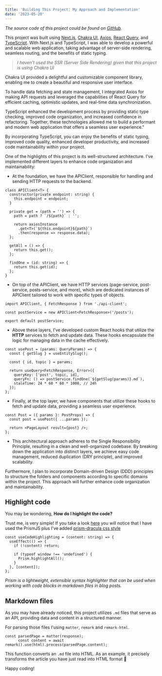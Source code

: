 ```yaml
---
title: 'Building This Project: My Approach and Implementation'
date: '2023-05-20'
---
```


_The source code of this project could be found on [GitHub](https://github.com/alexandrubb23/alex-blog)._

This project was built using [Next.js](), [Chakra UI](), [Axios](), [React Query](), and [TypeScript](). With Next.js and TypeScript, I was able to develop a powerful and scalable web application, taking advantage of server-side rendering, seamless routing, and the benefits of static typing.

> _I haven't used the SSR (Server Side Rendering) given that this project is using Chakra UI_

Chakra UI provided a delightful and customizable component library, enabling me to create a beautiful and responsive user interface.

To handle data fetching and state management, I integrated Axios for making API requests and leveraged the capabilities of React Query for efficient caching, optimistic updates, and real-time data synchronization.

TypeScript enhanced the development process by providing static type checking, improved code organization, and increased confidence in refactoring. Together, these technologies allowed me to build a performant and modern web application that offers a seamless user experience."

By incorporating TypeScript, you can enjoy the benefits of static typing, improved code quality, enhanced developer productivity, and increased code maintainability within your project.

One of the highlights of this project is its well-structured architecture. I've implemented different layers to enhance code organization and maintainability:

- At the foundation, we have the APIClient, responsible for handling and sending HTTP requests to the backend.

```code
class APIClient<T> {
  constructor(private endpoint: string) {
    this.endpoint = endpoint;
  }

  private get = (path = '') => {
    path = path ? `/${path}` : '';

    return axiosInstance
      .get<T>(`${this.endpoint}${path}`)
      .then(response => response.data);
  };

  getAll = () => {
    return this.get();
  };

  findOne = (id: string) => {
    return this.get(id);
  };
}
```

- On top of the APIClient, we have HTTP services (page-service, post-service, posts-service, and more), which are dedicated instances of APIClient tailored to work with specific types of objects.

```code
import APIClient, { FetchResponse } from './api-client';

const postService = new APIClient<FetchResponse>('/posts');

export default postService;
```

- Above these layers, I've developed custom React hooks that utilize the **HTTP** services to fetch and update data. These hooks encapsulate the logic for managing data in the cache effectively.

```code
const usePost = (params: QueryParams) => {
  const { getSlug } = useEntitySlug();

  const { id, topic } = params;

  return useQuery<FetchResponse, Error>({
    queryKey: ['post', topic, id],
    queryFn: () => postService.findOne(`${getSlug(params)}.md`),
    staleTime: 24 * 60 * 60 * 1000, // 24h
  });
};
```

- Finally, at the top layer, we have components that utilize these hooks to fetch and update data, providing a seamless user experience.

```code
const Post = ({ params }: PostProps) => {
  const post = usePost({ ...params });

  return <PageLayout result={post} />;
};
```

- This architectural approach adheres to the Single Responsibility Principle, resulting in a clean and well-organized codebase. By breaking down the application into distinct layers, we achieve easy code management, reduced duplication (DRY principle), and improved scalability.

Furthermore, I plan to incorporate Domain-driven Design (DDD) principles to structure the folders and components according to specific domains within the project. This approach will further enhance code organization and maintainability.

## Highlight code

You may be wondering, **How do I highlight the code?**

Trust me, is very simple! If you take a look [here](https://github.com/alexandrubb23/alex-blog/blob/main/src/app/posts/%5Bid%5D/page.tsx) you will notice that I have used the PrismJS plus I've added [prism-dracula css style](https://github.com/alexandrubb23/alex-blog/blob/main/src/styles/prism-dracula.css)

```code
const useCodeHighlighting = (content: string) => {
  useEffect(() => {
    if (!content) return;

    if (typeof window !== 'undefined') {
      Prism.highlightAll();
    }
  }, [content]);
};
```

_Prism is a lightweight, extensible syntax highlighter that can be used when working with code blocks in markdown files in blog posts._

## Markdown files

As you may have already noticed, this project utilizes `.md` files that serve as an API, providing data and content in a structured manner.

For parsing those files I'using `matter`, `remark` and `remark-html`.

```code
const parsedPage = matter(response);
      const content = await remark().use(html).process(parsedPage.content);
```

This function converts an `.md` file into HTML. As an example, it precisely transforms the article you have just read into HTML format 🙂

Happy coding!
